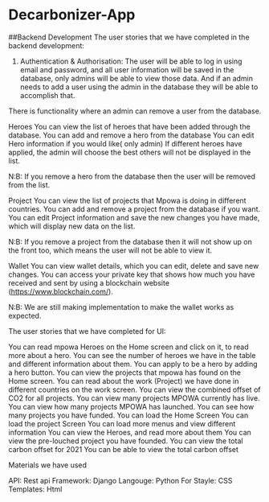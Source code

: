 # Decarbonizer-App
##Backend Development
The user stories that we have completed in the backend development:

1. Authentication & Authorisation: The user will be able to log in using email and password, and all user information will be saved in the database, only admins will be able to view those data. And if an admin needs to add a user using the admin in the database they will be able to accomplish that. 

 There is functionality where an admin can remove a user from the database.

Heroes
You can view the list of heroes that have been added through the database. 
You can add and remove a hero from the database
You can edit Hero information if you would like( only admin)
If different heroes have applied, the admin will choose the best others will not be displayed in the list. 

N:B: If you remove a hero from the database then the user will be removed from the list. 

Project
You can view the list of projects that Mpowa is doing in different countries.
You can add and remove a project from the database if you want. 
You can edit Project information and save the new changes you have made, which will display new data on the list. 

N:B: If you remove a project from the database then it will not show up on the front too, which means the user will not be able to view it. 

Wallet
You can view wallet details, which you can edit, delete and save new changes. 
You can access your private key that shows how much you have received and sent by using a blockchain website (https://www.blockchain.com/). 

N:B: We are still making implementation to make the wallet works as expected. 





The user stories that we have completed for UI:


You can read mpowa Heroes on the Home screen and click on it, to read more about a hero. 
You can see the number of heroes we have in the table and different information about them. 
You can apply to be a hero by adding a hero button.
You can view the projects that mpowa has found on the Home screen. 
You can read about the work (Project) we have done in different countries on the work screen. 
You can view the combined offset of CO2 for all projects.
You can view many projects MPOWA currently has live.
You can view how many projects MPOWA has launched.
You can see how many projects you have funded.
You can load the Home Screen
You can load the project Screen
You can load more menus and view different information
You can view the Heroes, and read more about them
You can view the pre-louched project you have founded.
You can view the total carbon offset for 2021
You can be able to view the  total carbon offset

Materials we have used

API: Rest api
Framework: Django
Langouge: Python
For Stayle: CSS
Templates: Html
